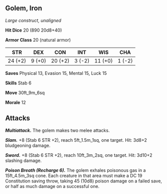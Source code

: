 ## Golem, Iron

*Large construct, unaligned*

**Hit Dice** 20 (890 20d8+40)

**Armor Class** 20 (natural armor)

| STR     | DEX     | CON     | INT     | WIS     | CHA     |
|---------|---------|---------|---------|---------|---------|
| 24 (+2) |  9 (+0) | 20 (+2) |  3 (-2) | 11 (+0) |  1 (-2) |

**Saves** Physical 13, Evasion 15, Mental 15, Luck 15

**Skills** Stab 6

**Move** 30ft_9m_6sq

**Morale** 12

## Attacks

***Multiattack.*** The golem makes two melee attacks.

***Slam.*** +8 (Stab 6 STR +2), reach 5ft_1.5m_1sq, one target. Hit: 3d8+2 bludgeoning damage.

***Sword.*** +8 (Stab 6 STR +2), reach 10ft_3m_2sq, one target. Hit: 3d10+2 slashing damage.

***Poison Breath (Recharge 6).*** The golem exhales poisonous gas in a 15ft_4.5m_3sq cone. Each creature in that area must make a DC 19 Constitution saving throw, taking 45 (10d8) poison damage on a failed save, or half as much damage on a successful one.

